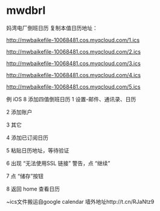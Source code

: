# mwdbrl
妈湾电厂倒班日历
复制本值日历地址：


http://mwbaikefile-10068481.cos.myqcloud.com/1.ics

http://mwbaikefile-10068481.cos.myqcloud.com/2.ics

http://mwbaikefile-10068481.cos.myqcloud.com/3.ics

http://mwbaikefile-10068481.cos.myqcloud.com/4.ics

http://mwbaikefile-10068481.cos.myqcloud.com/5.ics

例 iOS 8 添加四值倒班日历
1 设置-邮件、通讯录、日历

2 添加账户

3 其它

4 添加已订阅日历

5 粘贴日历地址，等待验证


6 出现 “无法使用SSL 链接” 警告，点 “继续”

7 点 “储存”按钮

8 返回 home 查看日历




~ics文件搬运自google calendar 墙外地址http://t.cn/RJaNtz9
